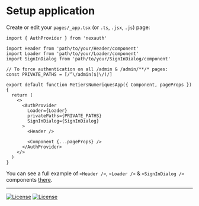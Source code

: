 # Setup application

Create or edit your `pages/_app.tsx` (or `.ts`, `.jsx`, `.js`) page:

```tsx
import { AuthProvider } from 'nexauth'

import Header from 'path/to/your/Header/component'
import Loader from 'path/to/your/Loader/component'
import SignInDialog from 'path/to/your/SignInDialog/component'

// To force authentication on all /admin & /admin/**/* pages:
const PRIVATE_PATHS = [/^\/admin($|\/)/]

export default function MetiersNumeriquesApp({ Component, pageProps }) {
  return (
    <>
      <AuthProvider
        Loader={Loader}
        privatePaths={PRIVATE_PATHS}
        SignInDialog={SignInDialog}
      >
        <Header />

        <Component {...pageProps} />
      </AuthProvider>
    </>
  )
}
```

You can see a full example of `<Header />`, `<Loader />` & `<SignInDialog />` components [there][lnk-example].

---

[![License][img-prev]](/setup-api)
[![License][img-next]](/access-authenticated-user)

[img-prev]: https://img.shields.io/badge/«%20Previous%20step%20:%20Setup%20API-fff.svg?style=for-the-badge&color=21304d&labelColor=000
[img-next]: https://img.shields.io/badge/Next%20step%20:%20Access%20Authenticated%20User%20»-fff.svg?style=for-the-badge&color=21304d&labelColor=000
[lnk-example]: https://github.com/betagouv/nexauth/tree/main/examples/with-prisma/pages/_app.tsx
